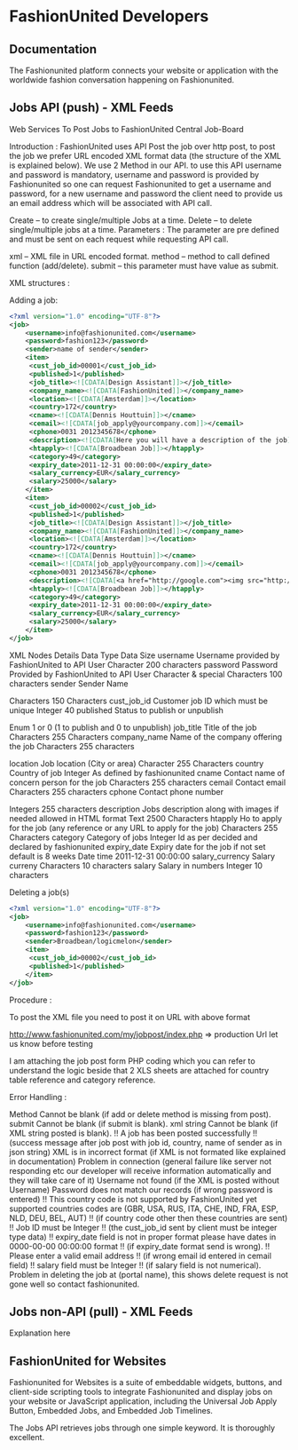 FashionUnited Developers
========================

Documentation
-------------
The Fashionunited platform connects your website or application with the worldwide fashion conversation happening on Fashionunited.

Jobs API (push) - XML Feeds
---------------------------
Web Services To Post Jobs to FashionUnited Central Job-Board

Introduction :  FashionUnited uses API Post the job over http post, to post the job we prefer URL encoded XML format data (the structure of the XML is explained below). We use 2 Method in our API. to use this API username and password is mandatory, username and password is provided by Fashionunited so one can request Fashionunited to get a username and password, for a new username and password the client need to provide us an email address which will be associated with API call.

Create – to create single/multiple Jobs at a time.
Delete – to delete single/multiple jobs at a time.
Parameters :  The parameter are pre defined and must be sent on each request while requesting API call. 

xml – XML file in URL encoded format.
method – method to call defined function (add/delete).
submit – this parameter must have value as submit.

XML structures :

Adding a job:
```xml
<?xml version="1.0" encoding="UTF-8"?>
<job>
    <username>info@fashionunited.com</username>
    <password>fashion123</password>
    <sender>name of sender</sender>
    <item>
   	 <cust_job_id>00001</cust_job_id>
   	 <published>1</published>
   	 <job_title><![CDATA[Design Assistant]]></job_title>
   	 <company_name><![CDATA[FashionUnited]]></company_name>
   	 <location><![CDATA[Amsterdam]]></location>
   	 <country>172</country>
   	 <cname><![CDATA[Dennis Houttuin]]></cname>
   	 <cemail><![CDATA[job_apply@yourcompany.com]]></cemail>
   	 <cphone>0031 2012345678</cphone>
   	 <description><![CDATA[Here you will have a description of the job]]></description>
   	 <htapply><![CDATA[Broadbean Job]]></htapply>
   	 <category>49</category>
   	 <expiry_date>2011-12-31 00:00:00</expiry_date>
   	 <salary_currency>EUR</salary_currency>
   	 <salary>25000</salary>
    </item>
    <item>
   	 <cust_job_id>00002</cust_job_id>
   	 <published>1</published>
   	 <job_title><![CDATA[Design Assistant]]></job_title>
   	 <company_name><![CDATA[FashionUnited]]></company_name>
   	 <location><![CDATA[Amsterdam]]></location>
   	 <country>172</country>
   	 <cname><![CDATA[Dennis Houttuin]]></cname>
   	 <cemail><![CDATA[job_apply@yourcompany.com]]></cemail>
   	 <cphone>0031 2012345678</cphone>
   	 <description><![CDATA[<a href="http://google.com"><img src="http://static.php.net/www.php.net/images/caret-l.gif" alt="&lt;" width="11" height="7">mysql_client_encoding</a>]]></description>
   	 <htapply><![CDATA[Broadbean Job]]></htapply>
   	 <category>49</category>
   	 <expiry_date>2011-12-31 00:00:00</expiry_date>
   	 <salary_currency>EUR</salary_currency>
   	 <salary>25000</salary>
    </item>
</job>
```
 

XML Nodes
Details
Data Type
Data Size
username
Username provided by FashionUnited to API User
Character
200 characters
password
Password Provided by FashionUnited to API User
Character & special Characters
100 characters
sender
Sender Name


Characters
150 Characters
cust_job_id
Customer job ID which must be unique
Integer
40
published
Status to publish or unpublish


Enum
1 or 0 (1 to publish and 0 to unpublish)
job_title
Title of the job
Characters
255 Characters
company_name
Name of the company offering the job
Characters
255 characters



location
Job location (City or area)
Character
255 Characters
country
Country of job
Integer
As defined by fashionunited
cname
Contact name of concern person for the job
Characters
255 characters
cemail
Contact email
Characters
255 characters
cphone
Contact phone number


Integers
255 characters
description
Jobs description along with images if needed allowed in HTML format
Text
2500 Characters
htapply
Ho to apply for the job (any reference or any URL to apply for the job)
Characters
255 Characters
category
Category of jobs
Integer
Id as per decided and declared by fashionunited
expiry_date
Expiry date for the job if not set default is 8 weeks
Date time
2011-12-31 00:00:00
salary_currency
Salary curreny
Characters
10 characters
salary
Salary in numbers
Integer
10 characters





Deleting a job(s)
```xml
<?xml version="1.0" encoding="UTF-8"?>
<job>
    <username>info@fashionunited.com</username>
    <password>fashion123</password>
    <sender>Broadbean/logicmelon</sender>
    <item>
   	 <cust_job_id>00002</cust_job_id>
   	 <published>1</published>
    </item>
</job>
```


Procedure :

To post the XML file you need to post it on URL with above format

http://www.fashionunited.com/my/jobpost/index.php ⇒ production Url let us know before testing

I am attaching the job post form PHP coding which you can refer to understand the logic beside that 2 XLS sheets are attached for country table reference and category reference.



Error Handling : 

Method Cannot be blank (if add or delete method is missing from post).
submit Cannot be blank (if submit is blank).
xml string Cannot be blank (if XML string posted is blank).
!! A job has been posted successfully !! (success message after job post with job id,  country, name of sender as in json string)
XML is in incorrect format (if XML is not formated like explained in documentation)
Problem in connection (general failure like server not responding etc our developer will receive information automatically and they will take care of it)
Username not found (if the XML is posted without Username)
Password does not match our records (if wrong password is entered)
!! This country code is not supported by FashionUnited yet supported countries codes are (GBR, USA, RUS, ITA, CHE, IND, FRA, ESP, NLD, DEU, BEL, AUT) !! (if country code other then these countries are sent)
!! Job ID must be Integer !! (the cust_job_id sent by client must be integer type data)
!! expiry_date field is not in proper format please have dates in 0000-00-00 00:00:00 format !! (if expiry_date format send is wrong).
!! Please enter a valid email address !! (if wrong email id entered in cemail field)
!! salary field must be Integer !! (if salary field is not numerical).
Problem in deleting the job at (portal name), this shows delete request is not gone well so contact fashionunited.


Jobs non-API (pull) - XML Feeds
-------------------------------
Explanation here


FashionUnited for Websites
--------------------------
Fashionunited for Websites is a suite of embeddable widgets, buttons, and client-side scripting tools to integrate Fashionunited and display jobs on your website or JavaScript application, including the Universal Job Apply Button, Embedded Jobs, and Embedded Job Timelines.

The Jobs API retrieves jobs through one simple keyword. It is thoroughly excellent.










<!---


OAuth
=====
Use our OAuth endpoints to connect users to Fashionunited and send secure, authorized requests to the Fashionunited API.

REST APIs
=========
The REST APIs provides programmatic access to read and write Fashionunited data. Author a new Job, read job data, and more. The REST API identifies Fashionunited applications and users using OAuth; responses are available in XML.

-->

